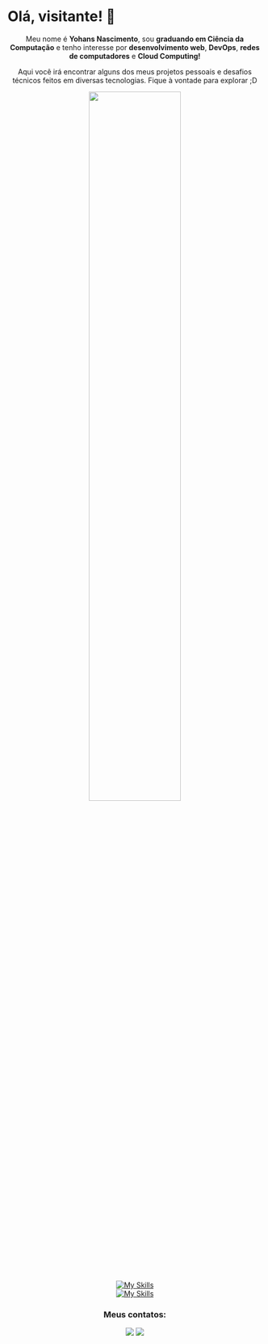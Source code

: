 # Olá, visitante! 👋

<div align="center">

<p>Meu nome é <strong>Yohans Nascimento</strong>, sou <strong>graduando em Ciência da Computação</strong> e tenho interesse por <strong>desenvolvimento web</strong>, <strong>DevOps</strong>, <strong>redes de computadores</strong> e <strong>Cloud Computing!</strong></p>
<p>Aqui você irá encontrar alguns dos meus projetos pessoais e desafios técnicos feitos em diversas tecnologias. Fique à vontade para explorar ;D</p>

<img src="https://user-images.githubusercontent.com/74038190/225813708-98b745f2-7d22-48cf-9150-083f1b00d6c9.gif" width="60%">

[![My Skills](https://skillicons.dev/icons?i=linux,bash,github,docker,kubernetes,ansible,terraform,aws,jenkins,githubactions,prometheus,grafana)](https://skillicons.dev)  
[![My Skills](https://skillicons.dev/icons?i=java,spring,html,css,figma,mysql,postgres)](https://skillicons.dev)

### Meus contatos:
<a href ="mailto:yohans.dev@gmail.com" target="_blank"><img src="https://img.shields.io/badge/-Gmail-%23333?style=for-the-badge&logo=gmail&logoColor=white"></a>
<a href="https://www.linkedin.com/in/yohans-nascimento/" target="_blank"><img src="https://img.shields.io/badge/-LinkedIn-%230077B5?style=for-the-badge&logo=linkedin&logoColor=white"></a>

</div>
